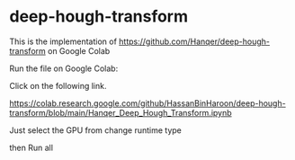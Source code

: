# deep-hough-transform
This is the implementation of https://github.com/Hanqer/deep-hough-transform on Google Colab

Run the file on Google Colab:

Click on the following link.

https://colab.research.google.com/github/HassanBinHaroon/deep-hough-transform/blob/main/Hanqer_Deep_Hough_Transform.ipynb

Just select the GPU from change runtime type

then Run all 
